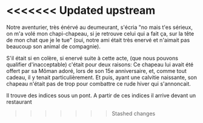 <<<<<<< Updated upstream
=======

Notre aventurier, très énérvé au deumeurant, s'écria "no mais t'es sérieux, on m'a volé mon chapi-chapeau, si je retrouve celui qui a fait ça, sur la tête de mon chat que je le tue"  (oui, notre ami était très enervé et n'aimait pas beaucoup son animal de compagnie).

S'il était si en colère, si enervé suite à cette acte, (que nous pouvons qualifier d'inacceptable) c'était pour deux raisons: Ce chapeau lui avait été offert par sa Môman adoré, lors de son 15e anniversaire, et, comme tout cadeau, il y tenait particulièrement. Et puis, ayant une calvitie naissante, son chapeau n'était pas de trop pour combattre ce rude hiver qui s'annoncait.


Il trouve des indices sous un pont.
A partir de ces indices il arrive devant un restaurant
>>>>>>> Stashed changes
